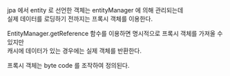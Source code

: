 jpa 에서 entity 로 선언한 객체는 entityManager 에 의해 관리되는데  
실제 데이터를 로딩하기 전까지는 프록시 객체를 이용한다.  

EntityManager.getReference 함수를 이용하면 명시적으로 프록시 객체를 가져올 수 있지만  
캐시에 데이터가 있는 경우에는 실제 객체를 반환한다.

프록시 객체는 byte code 를 조작하여 정의된다.
